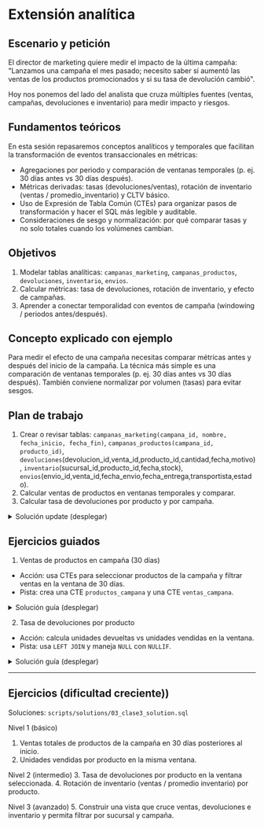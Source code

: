 # Extensión analítica

## Escenario y petición
El director de marketing quiere medir el impacto de la última campaña: "Lanzamos una campaña el mes pasado; necesito saber si aumentó las ventas de los productos promocionados y si su tasa de devolución cambió".

Hoy nos ponemos del lado del analista que cruza múltiples fuentes (ventas, campañas, devoluciones e inventario) para medir impacto y riesgos.

## Fundamentos teóricos
En esta sesión repasaremos conceptos analíticos y temporales que facilitan la transformación de eventos transaccionales en métricas:

- Agregaciones por periodo y comparación de ventanas temporales (p. ej. 30 días antes vs 30 días después).
- Métricas derivadas: tasas (devoluciones/ventas), rotación de inventario (ventas / promedio_inventario) y CLTV básico.
- Uso de Expresión de Tabla Común (CTEs) para organizar pasos de transformación y hacer el SQL más legible y auditable.
- Consideraciones de sesgo y normalización: por qué comparar tasas y no solo totales cuando los volúmenes cambian.

## Objetivos
1. Modelar tablas analíticas: `campanas_marketing`, `campanas_productos`, `devoluciones`, `inventario`, `envios`.
2. Calcular métricas: tasa de devoluciones, rotación de inventario, y efecto de campañas.
3. Aprender a conectar temporalidad con eventos de campaña (windowing / periodos antes/después).

## Concepto explicado con ejemplo
Para medir el efecto de una campaña necesitas comparar métricas antes y después del inicio de la campaña. La técnica más simple es una comparación de ventanas temporales (p. ej. 30 días antes vs 30 días después). También conviene normalizar por volumen (tasas) para evitar sesgos.

## Plan de trabajo
1. Crear o revisar tablas: `campanas_marketing(campana_id, nombre, fecha_inicio, fecha_fin)`, `campanas_productos(campana_id, producto_id)`, `devoluciones`(devolucion_id,venta_id,producto_id,cantidad,fecha,motivo), `inventario`(sucursal_id,producto_id,fecha,stock), `envios`(envio_id,venta_id,fecha_envio,fecha_entrega,transportista,estado).
2. Calcular ventas de productos en ventanas temporales y comparar.
3. Calcular tasa de devoluciones por producto y por campaña.

<details>
<summary>Solución update (desplegar)</summary>

```sql
UPDATE ventas
SET fecha = DATE(fecha, '+1 year')
WHERE fecha IS NOT NULL AND fecha <> '';

UPDATE devoluciones
SET fecha = DATE(fecha, '+1 year')
WHERE fecha IS NOT NULL AND fecha <> '';

UPDATE envios
SET fecha_envio = DATE(fecha_envio, '+1 year')  
WHERE fecha_envio IS NOT NULL AND fecha_envio <> '';

UPDATE envios
SET fecha_entrega = DATE(fecha_entrega, '+1 year')  
WHERE fecha_envio IS NOT NULL AND fecha_envio <> '';


UPDATE inventario
SET fecha = DATE(fecha, '+1 year')  
WHERE fecha IS NOT NULL AND fecha <> '';
```

</details>

## Ejercicios guiados

1) Ventas de productos en campaña (30 días)

- Acción: usa CTEs para seleccionar productos de la campaña y filtrar ventas en la ventana de 30 días.
- Pista: crea una CTE `productos_campana` y una CTE `ventas_campana`.

<details>
<summary>Solución guía (desplegar)</summary>

```sql
WITH productos_campana AS (
  SELECT producto_id FROM campanias_productos WHERE campana_id = 1
), ventas_campana AS (
  SELECT v.* FROM ventas v
  JOIN productos_campana pc ON v.producto_id = pc.producto_id
  JOIN campanias_marketing c ON c.campana_id = 1
  WHERE date(v.fecha) BETWEEN date(c.fecha_inicio) AND date(c.fecha_inicio, '+30 days')
)
SELECT SUM(cantidad) AS unidades_vendidas, SUM(total) AS ingresos
FROM ventas_campana;
```

</details>

2) Tasa de devoluciones por producto

- Acción: calcula unidades devueltas vs unidades vendidas en la ventana.
- Pista: usa `LEFT JOIN` y maneja `NULL` con `NULLIF`.

<details>
<summary>Solución guía (desplegar)</summary>

```sql
SELECT pc.producto_id,
       SUM(d.cantidad) AS unidades_devueltas,
       SUM(v.cantidad) AS unidades_vendidas,
       CAST(SUM(d.cantidad) AS FLOAT) / NULLIF(SUM(v.cantidad), 0) AS tasa_devoluciones
FROM campanias_productos pc
LEFT JOIN ventas v ON v.producto_id = pc.producto_id
LEFT JOIN devoluciones d ON d.venta_id = v.venta_id
WHERE date(v.fecha) BETWEEN date('2025-08-01') AND date('2025-08-31')
GROUP BY pc.producto_id;
```

</details>

---

## Ejercicios (dificultad creciente))

Soluciones: `scripts/solutions/03_clase3_solution.sql`

Nivel 1 (básico)
1. Ventas totales de productos de la campaña en 30 días posteriores al inicio.
2. Unidades vendidas por producto en la misma ventana.

Nivel 2 (intermedio)
3. Tasa de devoluciones por producto en la ventana seleccionada.
4. Rotación de inventario (ventas / promedio inventario) por producto.

Nivel 3 (avanzado)
5. Construir una vista que cruce ventas, devoluciones e inventario y permita filtrar por sucursal y campaña.
